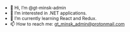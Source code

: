 - 👋 Hi, I’m @gt-minsk-admin
- 👀 I’m interested in .NET applications.
- 🌱 I’m currently learning React and Redux.
- 📫 How to reach me: gt_minsk_admin@protonmail.com


